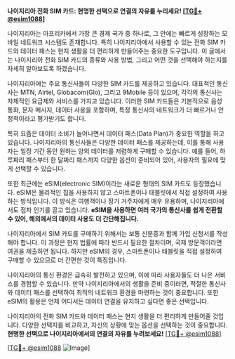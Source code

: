 **나이지리아 전화 SIM 카드: 현명한 선택으로 연결의 자유를 누리세요! [[TG💪+ @esim1088](https://t.me/s/esim1088)]**

나이지리아는 아프리카에서 가장 큰 경제 국가 중 하나로, 그 안에는 빠르게 성장하는 모바일 네트워크 시스템도 존재합니다. 특히 나이지리아에서 사용할 수 있는 전화 SIM 카드와 데이터 패스는 현지 생활을 더 편리하게 만들어주는 중요한 도구입니다. 이 글에서는 나이지리아 전화 SIM 카드의 종류와 사용 방법, 그리고 어떤 것을 선택해야 하는지를 자세히 알아보도록 하겠습니다.

나이지리아에는 주요 통신사들이 다양한 SIM 카드를 제공하고 있습니다. 대표적인 통신사는 MTN, Airtel, Globacom(Glo), 그리고 9Mobile 등이 있으며, 각각의 통신사는 자체적인 요금제와 서비스를 가지고 있습니다. 이러한 SIM 카드들은 기본적으로 음성 통화, 문자 메시지, 데이터 사용을 포함하며, 특정 통신사의 네트워크가 더 빠르거나 안정적이라고 평가받기도 합니다.

특히 요즘은 데이터 소비가 늘어나면서 데이터 패스(Data Plan)가 중요한 역할을 하고 있습니다. 나이지리아의 통신사들은 다양한 데이터 패스를 제공하는데, 이를 통해 사용자는 일정 기간 동안 원하는 양의 데이터를 저렴하게 구매할 수 있습니다. 예를 들어, 하루짜리 패스부터 한 달짜리 패스까지 다양한 옵션이 준비되어 있어, 사용자의 필요에 맞게 선택할 수 있습니다.

또한 최근에는 eSIM(electronic SIM)이라는 새로운 형태의 SIM 카드도 등장했습니다. eSIM은 물리적인 칩을 사용하지 않고 스마트폰이나 태블릿에서 직접 설정하여 사용하는 방식입니다. 이 방식은 여행객이나 장기 거주자에게 매우 유용하며, 나이지리아에서도 점차 인기를 끌고 있습니다. **eSIM을 사용하면 여러 국가의 통신사를 쉽게 전환할 수 있어, 해외에서의 데이터 사용도 더 간단해집니다.**

나이지리아에서 SIM 카드를 구매하기 위해서는 보통 신분증과 함께 가입 신청서를 작성해야 합니다. 이 과정은 현지 법률에 따라 반드시 필요한 절차이며, 국제 방문객이라면 여권을 제출하면 됩니다. 하지만 eSIM의 경우, 스마트폰이나 태블릿을 직접 설정하여 구매할 수 있으므로 더 간편한 것이 특징입니다.

나이지리아의 통신 환경은 급속히 발전하고 있으며, 이에 따라 사용자들도 더 나은 서비스를 경험할 수 있습니다. 만약 나이지리아에서의 생활을 준비 중이라면, 적절한 통신사와 데이터 패스를 선택하여 최적의 네트워크 환경을 마련하는 것이 중요합니다. 또한 eSIM의 활용은 언제 어디서든 데이터 연결을 유지하고 싶다면 좋은 선택입니다.

나이지리아의 전화 SIM 카드와 데이터 패스는 현지 생활을 더 편리하게 만들어줄 것입니다. 다양한 선택지를 비교하고, 자신의 상황에 맞는 옵션을 선택하는 것이 중요합니다. **현명한 선택으로 나이지리아에서의 연결의 자유를 누려보세요!** [[TG💪+ @esim1088](https://t.me/s/esim1088)]

[[TG💪+ @esim1088](https://t.me/s/esim1088) ![Image](https://i.postimg.cc/Y0z9fWf4/image.png)]